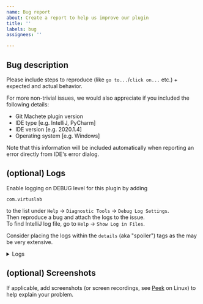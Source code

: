 ```yaml
---
name: Bug report
about: Create a report to help us improve our plugin
title: ''
labels: bug
assignees: ''

---
```


## Bug description
Please include steps to reproduce (like `go to...`/`click on...` etc.) + expected and actual behavior.

For more non-trivial issues, we would also appreciate if you included the following details:
 - Git Machete plugin version
 - IDE type [e.g. IntelliJ, PyCharm]
 - IDE version [e.g. 2020.1.4]
 - Operating system [e.g. Windows]

Note that this information will be included automatically when reporting an error directly from IDE's error dialog.

## (optional) Logs
Enable logging on DEBUG level for this plugin by adding
```
com.virtuslab
```
to the list under `Help` -> `Diagnostic Tools` -> `Debug Log Settings`.<br/>
Then reproduce a bug and attach the logs to the issue.<br/>
To find IntelliJ log file, go to `Help` -> `Show Log in Files`.

Consider placing the logs within the `details` (aka "spoiler") tags as the may be very extensive.

<details>
<summary>Logs</summary>
Logs go here
</details>

## (optional) Screenshots
If applicable, add screenshots (or screen recordings, see [Peek](https://github.com/phw/peek#peek---an-animated-gif-recorder) on Linux)
to help explain your problem.
